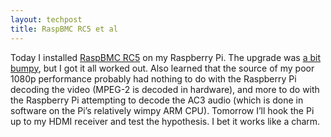 ```yaml
---
layout: techpost
title: RaspBMC RC5 et al
---
```


Today I installed [RaspBMC RC5](http://www.raspbmc.com/2012/10/raspbmc-release-candidate-5-released/) on my Raspberry Pi. The upgrade was [a bit bumpy](http://www.raspbmc.com/2012/10/rc5-release-update/), but I got it all worked out. Also learned that the source of my poor 1080p performance probably had nothing to do with the Raspberry Pi decoding the video (MPEG-2 is decoded in hardware), and more to do with the Raspberry Pi attempting to decode the AC3 audio (which is done in software on the Pi’s relatively wimpy ARM CPU). Tomorrow I’ll hook the Pi up to my HDMI receiver and test the hypothesis. I bet it works like a charm.
